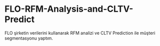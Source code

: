 # FLO-RFM-Analysis-and-CLTV-Predict
FLO şirketin verilerini kullanarak RFM analizi ve CLTV Prediction ile müşteri segmentasyonu yaptım.

